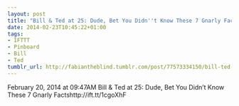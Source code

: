 ```yaml
---
layout: post
title: "Bill & Ted at 25: Dude, Bet You Didn''t Know These 7 Gnarly Facts | Underwire"
date: 2014-02-23T10:45:22+01:00
tags:
- IFTTT
- Pinboard
- Bill
- Ted
tumblr_url: http://fabiantheblind.tumblr.com/post/77573334150/bill-ted-at-25-dude-bet-you-didnt-know-these-7
---
```

February 20, 2014 at 09:47AM
Bill & Ted at 25: Dude, Bet You Didn’t Know These 7 Gnarly Factshttp://ift.tt/1cgoXhF
